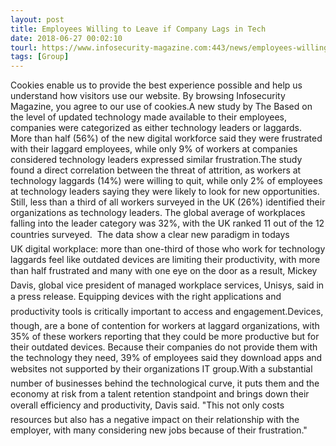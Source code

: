 ```yaml
---
layout: post
title: Employees Willing to Leave if Company Lags in Tech
date: 2018-06-27 00:02:10
tourl: https://www.infosecurity-magazine.com:443/news/employees-willing-to-leave-if/
tags: [Group]
---
```

Cookies enable us to provide the best experience possible and help us understand how visitors use our website. By browsing Infosecurity Magazine, you agree to our use of cookies.A new study by The Based on the level of updated technology made available to their employees, companies were categorized as either technology leaders or laggards. More than half (56%) of the new digital workforce said they were frustrated with their laggard employees, while only 9% of workers at companies considered technology leaders expressed similar frustration.The study found a direct correlation between the threat of attrition, as workers at technology laggards (14%) were willing to quit, while only 2% of employees at technology leaders saying they were likely to look for new opportunities. Still, less than a third of all workers surveyed in the UK (26%) identified their organizations as technology leaders. The global average of workplaces falling into the leader category was 32%, with the UK ranked 11 out of the 12 countries surveyed.  The data show a clear new paradigm in todays UK digital workplace: more than one-third of those who work for technology laggards feel like outdated devices are limiting their productivity, with more than half frustrated and many with one eye on the door as a result, Mickey Davis, global vice president of managed workplace services, Unisys, said in a press release. Equipping devices with the right applications and productivity tools is critically important to access and engagement.Devices, though, are a bone of contention for workers at laggard organizations, with 35% of these workers reporting that they could be more productive but for their outdated devices. Because their companies do not provide them with the technology they need, 39% of employees said they download apps and websites not supported by their organizations IT group.With a substantial number of businesses behind the technological curve, it puts them and the economy at risk from a talent retention standpoint and brings down their overall efficiency and productivity, Davis said. "This not only costs resources but also has a negative impact on their relationship with the employer, with many considering new jobs because of their frustration."